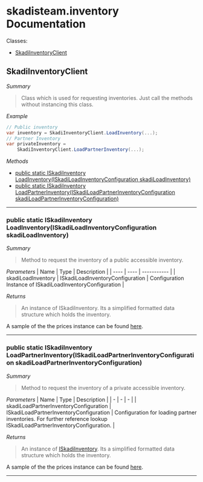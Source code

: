 # skadisteam.inventory Documentation

Classes:
- [SkadiInventoryClient](#SkadiInventoryClient)

## SkadiInventoryClient

*Summary*
> Class which is used for requesting inventories. Just call the methods without instancing this class.

*Example*
```csharp
// Public inventory
var inventory = SkadiInventoryClient.LoadInventory(...);
// Partner Inventory
var privateInventory = 
    SkadiInventoryClient.LoadPartnerInventory(...);
```

*Methods*
- [public static ISkadiInventory LoadInventory(ISkadiLoadInventoryConfiguration skadiLoadInventory)](#public-static-iskadiinventory-loadinventoryiskadiloadinventoryconfiguration-skadiloadinventory)
- [public static ISkadiInventory LoadPartnerInventory(ISkadiLoadPartnerInventoryConfiguration skadiLoadPartnerInventoryConfiguration)](#public-static-iskadiinventory-loadpartnerinventoryiskadiloadpartnerinventoryconfiguration-skadiloadpartnerinventoryconfiguration)


---------------------------------

### public static ISkadiInventory LoadInventory(ISkadiLoadInventoryConfiguration skadiLoadInventory)

*Summary*
> Method to request the inventory of a public accessible inventory.

*Parameters*
| Name | Type | Description |
| ---- | ---- | ----------- |
| skadiLoadInventory | ISkadiLoadInventoryConfiguration | Configuration Instance of ISkadiLoadInventoryConfiguration | 

*Returns*
> An instance of ISkadiInventory. Its a simplified formatted data structure which holds the inventory.


A sample of the the prices instance can be found [here](http://i.imgur.com/EMp0o9Z.png).

---------------------------------

### public static ISkadiInventory LoadPartnerInventory(ISkadiLoadPartnerInventoryConfiguration skadiLoadPartnerInventoryConfiguration)

*Summary*
> Method to request the inventory of a private accessible inventory.

*Parameters*
| Name | Type | Description |
| - | - | - |
| skadiLoadPartnerInventoryConfiguration | ISkadiLoadPartnerInventoryConfiguration | Configuration for loading partner inventories. For further reference lookup ISkadiLoadPartnerInventoryConfiguration. | 

*Returns*
> An instance of [ISkadiInventory](). Its a simplified formatted data structure which holds the inventory.

A sample of the the prices instance can be found [here](http://i.imgur.com/EMp0o9Z.png).

---------------------------------
